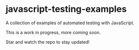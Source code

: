 # javascript-testing-examples

A collection of examples of automated testing with JavaScript.

This is a work in progress, more coming soon. 

Star and watch the repo to stay updated!